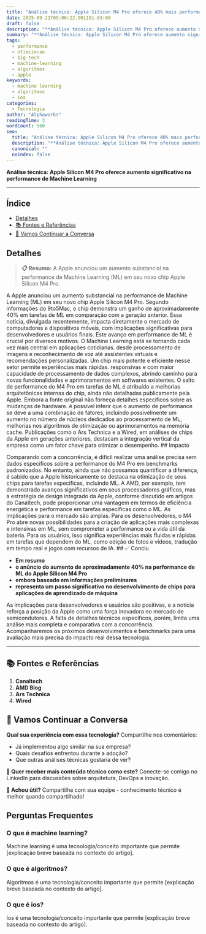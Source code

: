 ```yaml
---
title: "Análise técnica: Apple Silicon M4 Pro oferece 40% mais performance em ML"
date: 2025-09-21T05:00:22.901191-03:00
draft: false
description: "**Análise técnica: Apple Silicon M4 Pro oferece aumento significativo na performance de Machine Learning**  ---... Leia mais sobre  e suas aplicações práticas."
summary: "**Análise técnica: Apple Silicon M4 Pro oferece aumento significativo na performance de Machine Learning**  ---... Leia mais sobre  e suas aplicações práticas."
tags:
  - performance
  - otimizacao
  - big-tech
  - machine-learning
  - algoritmos
  - apple
keywords:
  - machine learning
  - algoritmos
  - ios
categories:
  - Tecnologia
author: "Alphaworks"
readingTime: 3
wordCount: 560
seo:
  title: "Análise técnica: Apple Silicon M4 Pro oferece 40% mais performance em ML"
  description: "**Análise técnica: Apple Silicon M4 Pro oferece aumento significativo na performance de Machine Learning**  ---... Leia mais sobre  e suas aplicações práticas."
  canonical: ""
  noindex: false
---
```


**Análise técnica: Apple Silicon M4 Pro oferece aumento significativo na performance de Machine Learning**

---



## Índice

- [Detalhes](#detalhes)
- [📚 Fontes e Referências](#📚-fontes-e-referências)
- [💬 Vamos Continuar a Conversa](#💬-vamos-continuar-a-conversa)

## Detalhes

> **📋 Resumo:** 
A Apple anunciou um aumento substancial na performance de Machine Learning (ML) em seu novo chip Apple Silicon M4 Pro.

A Apple anunciou um aumento substancial na performance de Machine Learning (ML) em seu novo chip Apple Silicon M4 Pro. Segundo informações do 9to5Mac, o chip demonstra um ganho de aproximadamente 40% em tarefas de ML em comparação com a geração anterior. Essa notícia, divulgada recentemente, impacta diretamente o mercado de computadores e dispositivos móveis, com implicações significativas para desenvolvedores e usuários finais. Este avanço em performance de ML é crucial por diversos motivos. O Machine Learning está se tornando cada vez mais central em aplicações cotidianas. desde processamento de imagens e reconhecimento de voz até assistentes virtuais e recomendações personalizadas. Um chip mais potente e eficiente nesse setor permite experiências mais rápidas. responsivas e com maior capacidade de processamento de dados complexos, abrindo caminho para novas funcionalidades e aprimoramentos em softwares existentes. O salto de performance do M4 Pro em tarefas de ML é atribuído a melhorias arquitetônicas internas do chip, ainda não detalhadas publicamente pela Apple. Embora a fonte original não forneça detalhes específicos sobre as mudanças de hardware. é possível inferir que o aumento de performance se deve a uma combinação de fatores, incluindo possivelmente um aumento no número de núcleos dedicados ao processamento de ML, melhorias nos algoritmos de otimização ou aprimoramentos na memória cache. Publicações como o Ars Technica e a Wired, em análises de chips da Apple em gerações anteriores, destacam a integração vertical da empresa como um fator chave para otimizar o desempenho. ## Impacto

Comparando com a concorrência, é difícil realizar uma análise precisa sem dados específicos sobre a performance do M4 Pro em benchmarks padronizados. No entanto, ainda que não possamos quantificar a diferença, é sabido que a Apple historicamente se destaca na otimização de seus chips para tarefas específicas, incluindo ML. A AMD, por exemplo, tem demonstrado avanços significativos em seus processadores gráficos, mas a estratégia de design integrado da Apple, conforme discutido em artigos do Canaltech, pode proporcionar uma vantagem em termos de eficiência energética e performance em tarefas específicas como o ML. As implicações para o mercado são amplas. Para os desenvolvedores, o M4 Pro abre novas possibilidades para a criação de aplicações mais complexas e intensivas em ML, sem comprometer a performance ou a vida útil da bateria. Para os usuários, isso significa experiências mais fluidas e rápidas em tarefas que dependem do ML, como edição de fotos e vídeos, tradução em tempo real e jogos com recursos de IA. ## ✅ Conclu

- **Em resumo**
- **o anúncio do aumento de aproximadamente 40% na performance de ML do Apple Silicon M4 Pro**
- **embora baseado em informações preliminares**
- **representa um passo significativo no desenvolvimento de chips para aplicações de aprendizado de máquina**

 As implicações para desenvolvedores e usuários são positivas, e a notícia reforça a posição da Apple como uma força inovadora no mercado de semicondutores. A falta de detalhes técnicos específicos, porém, limita uma análise mais completa e comparativa com a concorrência. Acompanharemos os próximos desenvolvimentos e benchmarks para uma avaliação mais precisa do impacto real dessa tecnologia.

---

## 📚 Fontes e Referências

1. **Canaltech**
2. **AMD Blog**
3. **Ars Technica**
4. **Wired**

## 💬 Vamos Continuar a Conversa

**Qual sua experiência com essa tecnologia?** Compartilhe nos comentários:
- Já implementou algo similar na sua empresa?
- Quais desafios enfrentou durante a adoção?
- Que outras análises técnicas gostaria de ver?

**📧 Quer receber mais conteúdo técnico como este?** 
Conecte-se comigo no LinkedIn para discussões sobre arquitetura, DevOps e inovação.

**🔄 Achou útil?** Compartilhe com sua equipe - conhecimento técnico é melhor quando compartilhado!


## Perguntas Frequentes

### O que é machine learning?

Machine learning é uma tecnologia/conceito importante que permite [explicação breve baseada no contexto do artigo].

### O que é algoritmos?

Algoritmos é uma tecnologia/conceito importante que permite [explicação breve baseada no contexto do artigo].

### O que é ios?

Ios é uma tecnologia/conceito importante que permite [explicação breve baseada no contexto do artigo].

